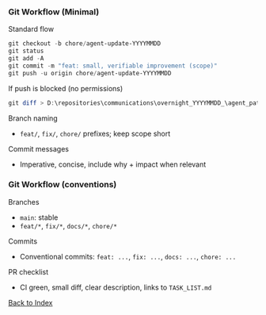 ### Git Workflow (Minimal)

Standard flow
```powershell
git checkout -b chore/agent-update-YYYYMMDD
git status
git add -A
git commit -m "feat: small, verifiable improvement (scope)"
git push -u origin chore/agent-update-YYYYMMDD
```

If push is blocked (no permissions)
```powershell
git diff > D:\repositories\communications\overnight_YYYYMMDD_\agent_patch.diff
```

Branch naming
- `feat/`, `fix/`, `chore/` prefixes; keep scope short

Commit messages
- Imperative, concise, include why + impact when relevant

### Git Workflow (conventions)

Branches
- `main`: stable
- `feat/*`, `fix/*`, `docs/*`, `chore/*`

Commits
- Conventional commits: `feat: ...`, `fix: ...`, `docs: ...`, `chore: ...`

PR checklist
- CI green, small diff, clear description, links to `TASK_LIST.md`



[Back to Index](00_INDEX.md)



